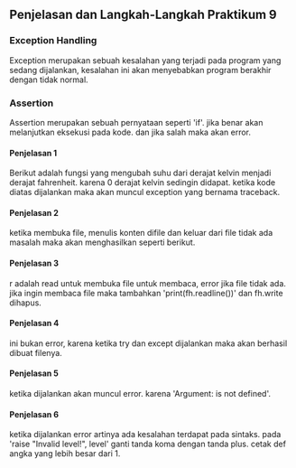 ## Penjelasan dan Langkah-Langkah Praktikum 9 

### Exception Handling 
Exception merupakan sebuah kesalahan yang terjadi pada program yang sedang dijalankan, kesalahan ini akan menyebabkan program berakhir dengan tidak normal.

### Assertion
Assertion merupakan sebuah pernyataan seperti 'if'. jika benar akan melanjutkan eksekusi pada kode. dan jika salah maka akan error.

#### Penjelasan 1
Berikut adalah fungsi yang mengubah suhu dari derajat kelvin menjadi derajat fahrenheit. karena 0 derajat kelvin sedingin didapat. ketika kode diatas dijalankan maka akan muncul exception yang bernama traceback.



#### Penjelasan 2
ketika membuka file, menulis konten difile dan keluar dari file tidak ada masalah maka akan menghasilkan seperti berikut.



#### Penjelasan 3
r adalah read untuk membuka file untuk membaca, error jika file tidak ada. jika ingin membaca file maka tambahkan 
'print(fh.readline())' dan fh.write dihapus.



#### Penjelasan 4
ini bukan error, karena ketika try dan except dijalankan maka akan berhasil dibuat filenya.



#### Penjelasan 5
ketika dijalankan akan muncul error. karena 'Argument: is not defined'.



#### Penjelasan 6
ketika dijalankan error artinya ada kesalahan terdapat pada sintaks. pada 'raise "Invalid level!", level' ganti tanda koma dengan tanda plus. cetak def angka yang lebih besar dari 1.

